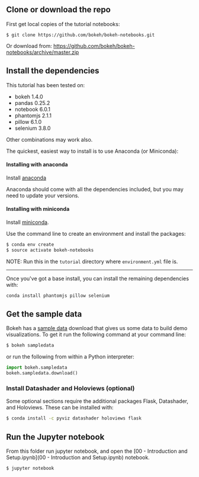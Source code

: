 ## Clone or download the repo
First get local copies of the tutorial notebooks:

```
$ git clone https://github.com/bokeh/bokeh-notebooks.git
```

Or download from: https://github.com/bokeh/bokeh-notebooks/archive/master.zip

## Install the dependencies

This tutorial has been tested on:

* bokeh 1.4.0
* pandas 0.25.2
* notebook 6.0.1
* phantomjs 2.1.1
* pillow 6.1.0
* selenium 3.8.0

Other combinations may work also.

The quickest, easiest way to install is to use Anaconda (or Miniconda):

#### Installing with anaconda

Install [anaconda](http://anaconda.com/downloads)

Anaconda should come with all the dependencies included, but you may need to update your versions.

#### Installing with miniconda

Install [miniconda](http://conda.pydata.org/miniconda.html).

Use the command line to create an environment and install the packages:

```bash
$ conda env create
$ source activate bokeh-notebooks
```

NOTE: Run this in the `tutorial` directory where `environment.yml` file is.

----

Once you've got a base install, you can install the remaining dependencies with:

```bash
conda install phantomjs pillow selenium
```

## Get the sample data

Bokeh has a [sample data](https://docs.bokeh.org/en/latest/docs/installation.html#sample-data) download that gives us some data to build demo visualizations. To get
it run the following command at your command line:

```bash
$ bokeh sampledata
```

or run the following from within a Python interpreter:

```python
import bokeh.sampledata
bokeh.sampledata.download()
```

### Install Datashader and Holoviews (optional)

Some optional sections require the additional packages Flask, Datashader, and Holoviews.
These  can be installed with:

```bash
$ conda install -c pyviz datashader holoviews flask
```

## Run the Jupyter notebook

From this folder run jupyter notebook, and open the [00 - Introduction and Setup.ipynb](00 - Introduction and Setup.ipynb) notebook.

```
$ jupyter notebook
```
